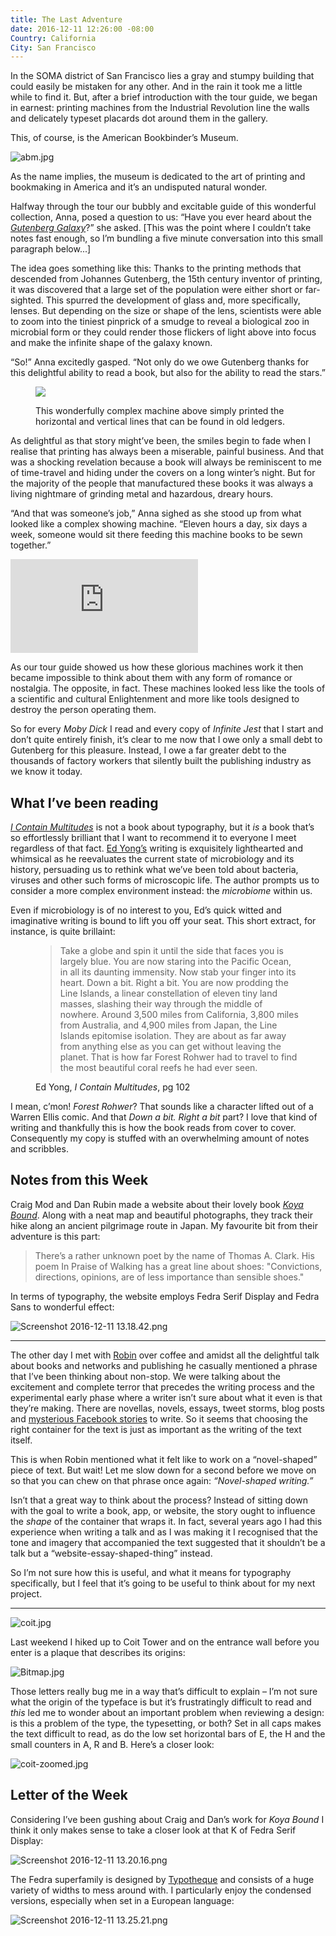 ```yaml
---
title: The Last Adventure
date: 2016-12-11 12:26:00 -08:00
Country: California
City: San Francisco
---
```


In the SOMA district of San Francisco lies a gray and stumpy building that could easily be mistaken for any other. And in the rain it took me a little while to find it. But, after a brief introduction with the tour guide, we began in earnest: printing machines from the Industrial Revolution line the walls and delicately typeset placards dot around them in the gallery.

This, of course, is the American Bookbinder’s Museum.

![abm.jpg](/uploads/abm.jpg)

As the name implies, the museum is dedicated to the art of printing and bookmaking in America and it’s an undisputed natural wonder. 

Halfway through the tour our bubbly and excitable guide of this wonderful collection, Anna, posed a question to us: “Have you ever heard about the [*Gutenberg Galaxy*](https://en.wikipedia.org/wiki/The_Gutenberg_Galaxy)?” she asked. [This was the point where I couldn’t take notes fast enough, so I’m bundling a five minute conversation into this small paragraph below...]

The idea goes something like this: Thanks to the printing methods that descended from Johannes Gutenberg, the 15th century inventor of printing, it was discovered that a large set of the population were either short or far-sighted. This spurred the development of glass and, more specifically, lenses. But depending on the size or shape of the lens, scientists were able to zoom into the tiniest pinprick of a smudge to reveal a biological zoo in microbial form or they could render those flickers of light above into focus and make the infinite shape of the galaxy known.

“So!” Anna excitedly gasped. “Not only do we owe Gutenberg thanks for this delightful ability to read a book, but also for the ability to read the stars.”


<figure>
<img src='/uploads/line-machine.jpg'>
  <figcaption><p>This wonderfully complex machine above simply printed the horizontal and vertical lines that can be found in old ledgers.</p></figcaption>
</figure>

As delightful as that story might’ve been, the smiles begin to fade when I realise that printing has always been a miserable, painful business. And that was a shocking revelation because a book will always be reminiscent to me of time-travel and hiding under the covers on a long winter’s night. But for the majority of the people that manufactured these books it was always a living nightmare of grinding metal and hazardous, dreary hours.

“And that was someone’s job,” Anna sighed as she stood up from what looked like a complex showing machine. “Eleven hours a day, six days a week, someone would sit there feeding this machine books to be sewn together.” 

<div class="preserve-aspect">
    <iframe class="preserve-aspect__element" src="https://www.youtube.com/embed/bySyGkt9sYo" frameborder="0" allowfullscreen></iframe>
</div>

As our tour guide showed us how these glorious machines work it then became impossible to think about them with any form of romance or nostalgia. The opposite, in fact. These machines looked less like the tools of a scientific and cultural Enlightenment and more like tools designed to destroy the person operating them. 

So for every *Moby Dick* I read and every copy of *Infinite Jest* that I start and don’t quite entirely finish, it’s clear to me now that I owe only a small debt to Gutenberg for this pleasure. Instead, I owe a far greater debt to the thousands of factory workers that silently built the publishing industry as we know it today.

## What I’ve been reading
[*I Contain Multitudes*](https://www.amazon.com/Contain-Multitudes-Microbes-Within-Grander/dp/0062368591) is not a book about typography, but it *is* a book that’s so effortlessly brilliant that I want to recommend it to everyone I meet regardless of that fact. [Ed Yong’s](http://edyong.flavors.me/#i-contain-multitudes) writing is exquisitely lighthearted and whimsical as he reevaluates the current state of microbiology and its history, persuading us to rethink what we’ve been told about bacteria, viruses and other such forms of microscopic life. The author prompts us to consider a more complex environment instead: the *microbiome* within us. 

Even if microbiology is of no interest to you, Ed’s quick witted and imaginative writing is bound to lift you off your seat. This short extract, for instance, is quite brillaint:

<figure>
<blockquote>
<p>Take a globe and spin it until the side that faces you is largely blue. You are now staring into the Pacific Ocean, in all its daunting immensity. Now stab your finger into its heart. Down a bit. Right a bit. You are now prodding the Line Islands, a linear constellation of eleven tiny land masses, slashing their way through the middle of nowhere. Around 3,500 miles from California, 3,800 miles from Australia, and 4,900 miles from Japan, the Line Islands epitomise isolation. They are about as far away from anything else as you can get without leaving the planet. That is how far Forest Rohwer had to travel to find the most beautiful coral reefs he had ever seen.</p>
</blockquote>
<figcaption class='cite'>Ed Yong, <em>I Contain Multitudes</em>, pg 102</figcaption>
</figure>

I mean, c’mon! *Forest Rohwer*? That sounds like a character lifted out of a Warren Ellis comic. And that *Down a bit. Right a bit* part? I love that kind of writing and thankfully this is how the book reads from cover to cover. Consequently my copy is stuffed with an overwhelming amount of notes and scribbles.

## Notes from this Week

Craig Mod and Dan Rubin made a website about their lovely book [*Koya Bound*](http://walkkumano.com/). Along with a neat map and beautiful photographs, they track their hike along an ancient pilgrimage route in Japan. My favourite bit from their adventure is this part:

> There’s a rather unknown poet by the name of Thomas A. Clark. His poem In Praise of Walking has a great line about shoes: "Convictions, directions, opinions, are of less importance than sensible shoes."

In terms of typography, the website employs Fedra Serif Display and Fedra Sans to wonderful effect: 

![Screenshot 2016-12-11 13.18.42.png](/uploads/Screenshot%202016-12-11%2013.18.42.png)

***

The other day I met with [Robin](https://twitter.com/robinsloan) over coffee and amidst all the delightful talk about books and networks and publishing he casually mentioned a phrase that I’ve been thinking about non-stop. We were talking about the excitement and complete terror that precedes the writing process and the experimental early phase where a writer isn’t sure about what it even is that they’re making. There are novellas, novels, essays, tweet storms, blog posts and [mysterious Facebook stories](https://www.facebook.com/notes/robin-sloan/julie-rubicon/985697811525170) to write. So it seems that choosing the right container for the text is just as important as the writing of the text itself. 

This is when Robin mentioned what it felt like to work on a “novel-shaped” piece of text. But wait! Let me slow down for a second before we move on so that you can chew on that phrase once again: *“Novel-shaped writing.”*

Isn’t that a great way to think about the process? Instead of sitting down with the goal to write a book, app, or website, the story ought to influence the *shape* of the container that wraps it. In fact, several years ago I had this experience when writing a talk and as I was making it I recognised that the tone and imagery that accompanied the text suggested that it shouldn’t be a talk but a “website-essay-shaped-thing” instead. 

So I’m not sure how this is useful, and what it means for typography specifically, but I feel that it’s going to be useful to think about for my next project.

***

![coit.jpg](/uploads/coit.jpg)

Last weekend I hiked up to Coit Tower and on the entrance wall before you enter is a plaque that describes its origins:

![Bitmap.jpg](/uploads/Bitmap.jpg)

Those letters really bug me in a way that’s difficult to explain – I’m not sure what the origin of the typeface is but it’s frustratingly difficult to read and *this* led me to wonder about an important problem when reviewing a design: is this a problem of the type, the typesetting, or both? Set in all caps makes the text difficult to read, as do the low set horizontal bars of E, the H and the small counters in A, R and B. Here’s a closer look:

![coit-zoomed.jpg](/uploads/coit-zoomed.jpg)


## Letter of the Week

Considering I’ve been gushing about Craig and Dan’s work for *Koya Bound* I think it only makes sense to take a closer look at that K of Fedra Serif Display: 

![Screenshot 2016-12-11 13.20.16.png](/uploads/Screenshot%202016-12-11%2013.20.16.png)

The Fedra superfamily is designed by [Typotheque](https://www.typotheque.com/fonts/fedra_serif_display/) and consists of a huge variety of widths to mess around with. I particularly enjoy the condensed versions, especially when set in a European language:

![Screenshot 2016-12-11 13.25.21.png](/uploads/Screenshot%202016-12-11%2013.25.21.png)